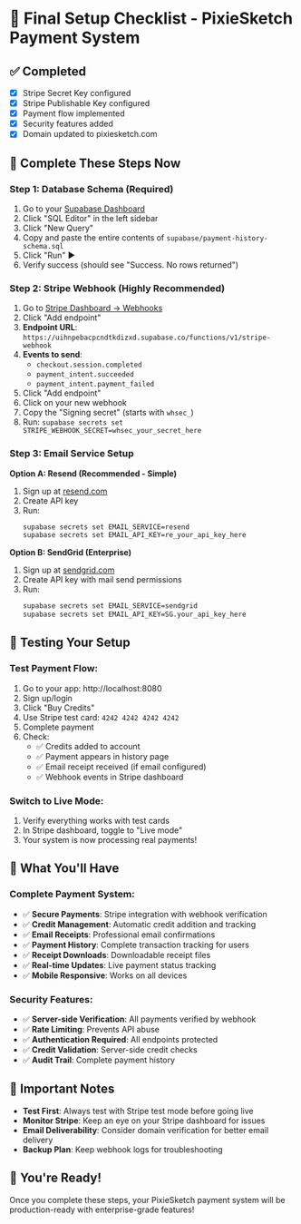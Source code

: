 # 🚀 Final Setup Checklist - PixieSketch Payment System

## ✅ Completed
- [x] Stripe Secret Key configured
- [x] Stripe Publishable Key configured
- [x] Payment flow implemented
- [x] Security features added
- [x] Domain updated to pixiesketch.com

## 🔧 Complete These Steps Now

### Step 1: Database Schema (Required)
1. Go to your [Supabase Dashboard](https://supabase.com/dashboard/project/uihnpebacpcndtkdizxd)
2. Click "SQL Editor" in the left sidebar
3. Click "New Query"
4. Copy and paste the entire contents of `supabase/payment-history-schema.sql`
5. Click "Run" ▶️
6. Verify success (should see "Success. No rows returned")

### Step 2: Stripe Webhook (Highly Recommended)
1. Go to [Stripe Dashboard → Webhooks](https://dashboard.stripe.com/webhooks)
2. Click "Add endpoint"
3. **Endpoint URL**: `https://uihnpebacpcndtkdizxd.supabase.co/functions/v1/stripe-webhook`
4. **Events to send**:
   - `checkout.session.completed`
   - `payment_intent.succeeded`
   - `payment_intent.payment_failed`
5. Click "Add endpoint"
6. Click on your new webhook
7. Copy the "Signing secret" (starts with `whsec_`)
8. Run: `supabase secrets set STRIPE_WEBHOOK_SECRET=whsec_your_secret_here`

### Step 3: Email Service Setup
**Option A: Resend (Recommended - Simple)**
1. Sign up at [resend.com](https://resend.com)
2. Create API key
3. Run:
   ```bash
   supabase secrets set EMAIL_SERVICE=resend
   supabase secrets set EMAIL_API_KEY=re_your_api_key_here
   ```

**Option B: SendGrid (Enterprise)**
1. Sign up at [sendgrid.com](https://sendgrid.com)
2. Create API key with mail send permissions
3. Run:
   ```bash
   supabase secrets set EMAIL_SERVICE=sendgrid
   supabase secrets set EMAIL_API_KEY=SG.your_api_key_here
   ```

## 🧪 Testing Your Setup

### Test Payment Flow:
1. Go to your app: http://localhost:8080
2. Sign up/login
3. Click "Buy Credits"
4. Use Stripe test card: `4242 4242 4242 4242`
5. Complete payment
6. Check:
   - ✅ Credits added to account
   - ✅ Payment appears in history page
   - ✅ Email receipt received (if email configured)
   - ✅ Webhook events in Stripe dashboard

### Switch to Live Mode:
1. Verify everything works with test cards
2. In Stripe dashboard, toggle to "Live mode"
3. Your system is now processing real payments!

## 🎯 What You'll Have

### Complete Payment System:
- ✅ **Secure Payments**: Stripe integration with webhook verification
- ✅ **Credit Management**: Automatic credit addition and tracking
- ✅ **Email Receipts**: Professional email confirmations
- ✅ **Payment History**: Complete transaction tracking for users
- ✅ **Receipt Downloads**: Downloadable receipt files
- ✅ **Real-time Updates**: Live payment status tracking
- ✅ **Mobile Responsive**: Works on all devices

### Security Features:
- ✅ **Server-side Verification**: All payments verified by webhook
- ✅ **Rate Limiting**: Prevents API abuse
- ✅ **Authentication Required**: All endpoints protected
- ✅ **Credit Validation**: Server-side credit checks
- ✅ **Audit Trail**: Complete payment history

## 🚨 Important Notes

- **Test First**: Always test with Stripe test mode before going live
- **Monitor Stripe**: Keep an eye on your Stripe dashboard for issues
- **Email Deliverability**: Consider domain verification for better email delivery
- **Backup Plan**: Keep webhook logs for troubleshooting

## 🎉 You're Ready!

Once you complete these steps, your PixieSketch payment system will be production-ready with enterprise-grade features!
